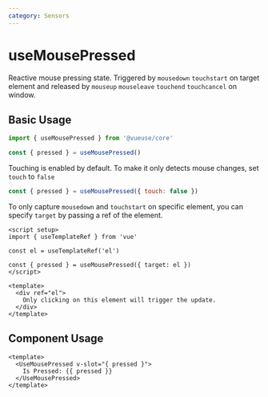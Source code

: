 ```yaml
---
category: Sensors
---
```


# useMousePressed

Reactive mouse pressing state. Triggered by `mousedown` `touchstart` on target element and released by `mouseup` `mouseleave` `touchend` `touchcancel` on window.

## Basic Usage

```js
import { useMousePressed } from '@vueuse/core'

const { pressed } = useMousePressed()
```

Touching is enabled by default. To make it only detects mouse changes, set `touch` to `false`

```js
const { pressed } = useMousePressed({ touch: false })
```

To only capture `mousedown` and `touchstart` on specific element, you can specify `target` by passing a ref of the element.

```vue
<script setup>
import { useTemplateRef } from 'vue'

const el = useTemplateRef('el')

const { pressed } = useMousePressed({ target: el })
</script>

<template>
  <div ref="el">
    Only clicking on this element will trigger the update.
  </div>
</template>
```

## Component Usage

```vue
<template>
  <UseMousePressed v-slot="{ pressed }">
    Is Pressed: {{ pressed }}
  </UseMousePressed>
</template>
```
